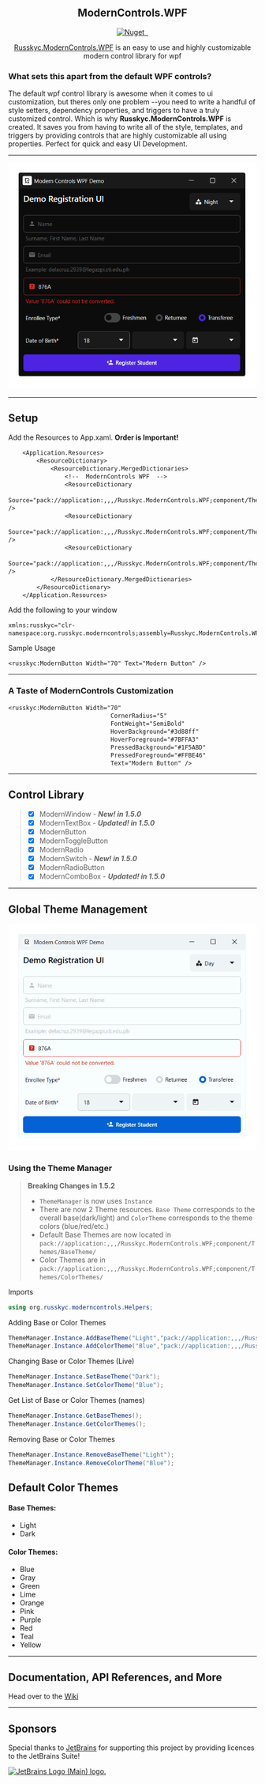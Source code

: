 <h2 align="center">ModernControls.WPF</h2>

<p align="center">
    <a href="https://www.nuget.org/packages/Russkyc.ModernControls.WPF">
        <img src="https://img.shields.io/nuget/v/Russkyc.ModernControls.WPF?color=1f72de" alt="Nuget">
    </a>
    <a href="#">
        <img src="https://img.shields.io/badge/-.NET%206.0-blueviolet?color=1f72de&label=NET" alt="">
    </a>
    <a href="#">
        <img src="https://img.shields.io/badge/-.NET%20Framework%204.6-blueviolet?color=1f72de&label=NET" alt="">
    </a>
</p>

<p align="center">
<a href="https://www.nuget.org/packages/Russkyc.ModernControls.WPF">Russkyc.ModernControls.WPF</a> is an easy to use and highly customizable modern control library for wpf
</p>

### What sets this apart from the default WPF controls?

The default wpf control library is awesome when it comes to ui customization, but theres only one problem --you need to write a handful of style setters, dependency properties, and triggers to have a truly customized control. Which is why **Russkyc.ModernControls.WPF** is created. It saves you from having to write all of the style, templates, and triggers by providing controls that are highly customizable all using properties. Perfect for quick and easy UI Development.

---

<span align="center">
    
![image](https://raw.githubusercontent.com/russkyc/modern-controls-wpf/master/Russkyc.ModernControls.WPF.Demo/Resources/Demo.png)
    
</span>

---
## Setup

Add the Resources to App.xaml. **Order is Important!**

```xaml
    <Application.Resources>
        <ResourceDictionary>
            <ResourceDictionary.MergedDictionaries>
                <!--  ModernControls WPF  -->
                <ResourceDictionary
                    Source="pack://application:,,,/Russkyc.ModernControls.WPF;component/Themes/BaseTheme/DefaultDark.xaml" />
                <ResourceDictionary
                    Source="pack://application:,,,/Russkyc.ModernControls.WPF;component/Themes/ColorThemes/Blue.xaml" />
                <ResourceDictionary
                    Source="pack://application:,,,/Russkyc.ModernControls.WPF;component/Themes/Generic.xaml" />
            </ResourceDictionary.MergedDictionaries>
        </ResourceDictionary>
    </Application.Resources>
```

Add the following to your window
```xaml
xmlns:russkyc="clr-namespace:org.russkyc.moderncontrols;assembly=Russkyc.ModernControls.WPF"
```

Sample Usage
```xaml
<russkyc:ModernButton Width="70" Text="Modern Button" />
```

---

### A Taste of ModernControls Customization

```xaml
<russkyc:ModernButton Width="70"
                             CornerRadius="5"
                             FontWeight="SemiBold"
                             HoverBackground="#3d88ff"
                             HoverForeground="#7BFFA3" 
                             PressedBackground="#1F5ABD"
                             PressedForeground="#FFBE46"
                             Text="Modern Button" />
```

---

## Control Library
> - [x] ModernWindow - **_New! in 1.5.0_**
> - [x] ModernTextBox - **_Updated! in 1.5.0_**
> - [x] ModernButton
> - [x] ModernToggleButton
> - [x] ModernRadio
> - [x] ModernSwitch - **_New! in 1.5.0_**
> - [x] ModernRadioButton
> - [x] ModernComboBox - **_Updated! in 1.5.0_**

---

## Global Theme Management

<span align="center">

![image](https://raw.githubusercontent.com/russkyc/modern-controls-wpf/master/Russkyc.ModernControls.WPF.Demo/Resources/ThemeManagementDemo.gif)

</span>

### Using the Theme Manager

> **Breaking Changes in 1.5.2**
> - `ThemeManager` is now uses `Instance`
> - There are now 2 Theme resources. `Base Theme` corresponds to the overall base(dark/light) and `ColorTheme` corresponds to the theme colors (blue/red/etc.)
> - Default Base Themes are now located in `pack://application:,,,/Russkyc.ModernControls.WPF;component/Themes/BaseTheme/`
> - Color Themes are in `pack://application:,,,/Russkyc.ModernControls.WPF;component/Themes/ColorThemes/`

Imports
```csharp
using org.russkyc.moderncontrols.Helpers;
```

Adding Base or Color Themes

```csharp
ThemeManager.Instance.AddBaseTheme("Light","pack://application:,,,/Russkyc.ModernControls.WPF;component/Themes/BaseTheme/DefaultLight.xaml");
ThemeManager.Instance.AddColorTheme("Blue","pack://application:,,,/Russkyc.ModernControls.WPF;component/Themes/ColorThemes/Blue.xaml");
```

Changing Base or Color Themes (Live)

```csharp
ThemeManager.Instance.SetBaseTheme("Dark");
ThemeManager.Instance.SetColorTheme("Blue");
```

Get List of Base or Color Themes (names)
```csharp
ThemeManager.Instance.GetBaseThemes();
ThemeManager.Instance.GetColorThemes();
```

Removing Base or Color Themes

```csharp
ThemeManager.Instance.RemoveBaseTheme("Light");
ThemeManager.Instance.RemoveColorTheme("Blue");
```

## Default Color Themes

#### Base Themes:
- Light
- Dark

#### Color Themes:
- Blue
- Gray
- Green
- Lime
- Orange
- Pink
- Purple
- Red
- Teal
- Yellow

---
## Documentation, API References, and More

Head over to the [Wiki](https://github.com/russkyc/modern-controls-wpf/wiki)

---

## Sponsors
Special thanks to [JetBrains](https://www.jetbrains.com/) for supporting this project by providing licences to the JetBrains Suite!

<a href="https://www.jetbrains.com/community/opensource/#support">
<img width="200px" src="https://resources.jetbrains.com/storage/products/company/brand/logos/jb_beam.png" alt="JetBrains Logo (Main) logo.">
</a>